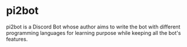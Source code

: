 # pi2bot
pi2bot is a Discord Bot whose author aims to write the bot with different programming languages for learning purpose while keeping all the bot's features.
